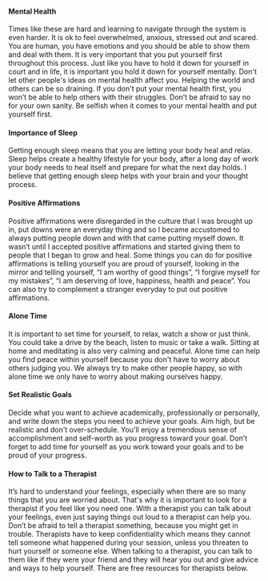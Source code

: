 #### Mental Health
Times like these are hard and learning to navigate through the system is even harder. It is ok to feel overwhelmed, anxious, stressed out and scared. You are human, you have emotions and you should be able to show them and deal with them. It is very important that you put yourself first throughout this process. Just like you have to hold it down for yourself in court and in life, it is important you hold it down for yourself mentally. Don't let other people's ideas on mental health affect you. Helping the world and others can be so draining. If you don't put your mental health first, you won’t be able to help others with their struggles. Don’t be afraid to say no for your own sanity. Be selfish when it comes to your mental health and put yourself first.

#### Importance of Sleep 
Getting enough sleep means that you are letting your body heal and relax. Sleep helps create a healthy lifestyle for your body, after a long day of work your body needs to heal itself and prepare for what the next day holds. I believe that getting enough sleep helps with your brain and your thought process. 

#### Positive Affirmations
Positive affirmations were disregarded in the culture that I was brought up in, put downs were an everyday thing and so I became accustomed to always putting people down  and with that came putting myself down. It wasn’t until I accepted positive affirmations and started giving them to people that I began to grow and heal. Some things you can do for positive affirmations is telling yourself you are proud of yourself, looking in the mirror and telling yourself, “I am worthy of good things”, “I forgive myself for my mistakes”, “I am deserving of love, happiness, health and peace”. You can also try to complement a stranger everyday to put out positive affirmations.

#### Alone Time
It is important to set time for yourself, to relax, watch a show or just think. You could take a drive by the beach, listen to music or take a walk. Sitting at home and meditating is also very calming and peaceful. Alone time can help you find peace within yourself because you don't have to worry about others judging you. We always try to make other people happy, so with alone time we only have to worry about making ourselves happy.

#### Set Realistic Goals
Decide what you want to achieve academically, professionally or personally, and write down the steps you need to achieve your goals. Aim high, but be realistic and don't over-schedule. You'll enjoy a tremendous sense of accomplishment and self-worth as you progress toward your goal. Don’t forget to add time for yourself as you work toward your goals and to be proud of your progress.

#### How to Talk to a Therapist
It’s hard to understand your feelings, especially when there are so many things that you are worried about. That's why it is important to look for a therapist if you feel like you need one. With a therapist you can talk about your feelings, even just saying things out loud to a therapist can help you. Don’t be afraid to tell a therapist something, because you might get in trouble. Therapists have to keep confidentiality which means they cannot tell someone what happened during your session, unless you threaten to hurt yourself or someone else. When talking to a therapist, you can talk to them like if they were your friend and they will hear you out and give advice and ways to help yourself. There are free resources for therapists below.


